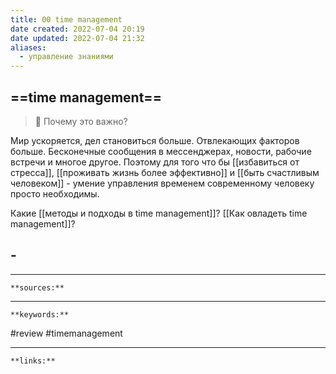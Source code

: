 ```yaml
---
title: 00 time management
date created: 2022-07-04 20:19
date updated: 2022-07-04 21:32
aliases:
  - управление знаниями
---
```


## ==time management==

> 👀 Почему это важно?

Мир ускоряется, дел становиться больше. Отвлекающих факторов больше. Бесконечные сообщения в мессенджерах, новости, рабочие встречи и многое другое. Поэтому для того что бы [[избавиться от стресса]], [[проживать жизнь более эффективно]] и [[быть счастливым человеком]] - умение управления временем современному человеку просто необходимы.

Какие [[методы и подходы в time management]]? [[Как овладеть time management]]?

## -

---

`**sources:**`

---

`**keywords:**`

#review
#timemanagement

---

`**links:**`
